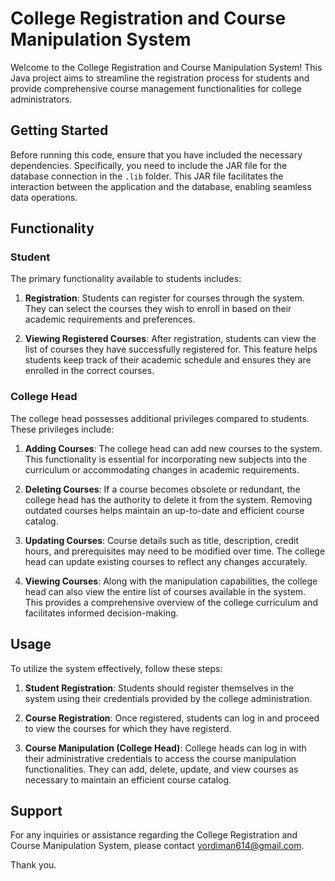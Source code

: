 # College Registration and Course Manipulation System

Welcome to the College Registration and Course Manipulation System! This Java project aims to streamline the registration process for students and provide comprehensive course management functionalities for college administrators.

## Getting Started

Before running this code, ensure that you have included the necessary dependencies. Specifically, you need to include the JAR file for the database connection in the `.lib` folder. This JAR file facilitates the interaction between the application and the database, enabling seamless data operations.

## Functionality

### Student

The primary functionality available to students includes:

1. **Registration**: Students can register for courses through the system. They can select the courses they wish to enroll in based on their academic requirements and preferences.
   
2. **Viewing Registered Courses**: After registration, students can view the list of courses they have successfully registered for. This feature helps students keep track of their academic schedule and ensures they are enrolled in the correct courses.

### College Head

The college head possesses additional privileges compared to students. These privileges include:

1. **Adding Courses**: The college head can add new courses to the system. This functionality is essential for incorporating new subjects into the curriculum or accommodating changes in academic requirements.
   
2. **Deleting Courses**: If a course becomes obsolete or redundant, the college head has the authority to delete it from the system. Removing outdated courses helps maintain an up-to-date and efficient course catalog.
   
3. **Updating Courses**: Course details such as title, description, credit hours, and prerequisites may need to be modified over time. The college head can update existing courses to reflect any changes accurately.
   
4. **Viewing Courses**: Along with the manipulation capabilities, the college head can also view the entire list of courses available in the system. This provides a comprehensive overview of the college curriculum and facilitates informed decision-making.

## Usage

To utilize the system effectively, follow these steps:

1. **Student Registration**: Students should register themselves in the system using their credentials provided by the college administration.
   
2. **Course Registration**: Once registered, students can log in and proceed to view the courses for which they have registerd.
   
3. **Course Manipulation (College Head)**: College heads can log in with their administrative credentials to access the course manipulation functionalities. They can add, delete, update, and view courses as necessary to maintain an efficient course catalog.

## Support

For any inquiries or assistance regarding the College Registration and Course Manipulation System, please contact yordiman614@gmail.com.

Thank you.
